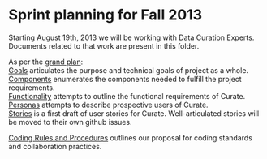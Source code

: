# Sprint planning for Fall 2013

Starting August 19th, 2013 we will be working with Data Curation Experts.
Documents related to that work are present in this folder.

As per the [grand plan][1]:  
[Goals][2] articulates the purpose and technical goals of project as a whole.  
[Components][3] enumerates the components needed to fulfill the project requirements.  
[Functionality][4] attempts to outline the functional requirements of Curate.  
[Personas][5] attempts to describe prospective users of Curate.  
[Stories][6] is a first draft of user stories for Curate.
Well-articulated stories will be moved to their own github issues.

[Coding Rules and Procedures][7] outlines our proposal for coding standards and collaboration practices.

[1]: https://github.com/ndlib/planning#the-process
[2]: https://github.com/ndlib/planning/blob/master/2013-Fall-DCE-Sprints/Goals.md
[3]: https://github.com/ndlib/planning/blob/master/2013-Fall-DCE-Sprints/Components.md
[4]: https://github.com/ndlib/planning/blob/master/2013-Fall-DCE-Sprints/Functionality.md
[5]: https://github.com/ndlib/planning/blob/master/2013-Fall-DCE-Sprints/Personas.md
[6]: https://github.com/ndlib/planning/blob/master/2013-Fall-DCE-Sprints/Stories.md
[7]: https://github.com/ndlib/planning/blob/master/2013-Fall-DCE-Sprints/Coding_Rules_and_Procedures.md
